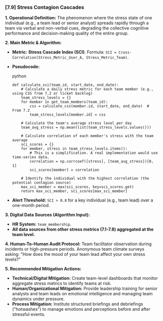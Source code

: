 ### **[7.9] Stress Contagion Cascades**

**1. Operational Definition:**
The phenomenon where the stress state of one individual (e.g., a team lead or senior analyst) spreads rapidly through a team via verbal and non-verbal cues, degrading the collective cognitive performance and decision-making quality of the entire group.

**2. Main Metric & Algorithm:**

- **Metric:** **Stress Cascade Index (SCI)**. Formula: `SCI = Cross-Correlation(Stress_Metric_User_A, Stress_Metric_Team)`.

- **Pseudocode:**

  python

  ```
  def calculate_sci(team_id, start_date, end_date):
      # Calculate a daily stress metric for each team member (e.g., using CSS from 7.2 or ticket backlog)
      team_stress_levels = {}
      for member in get_team_members(team_id):
          css = calculate_css(member.id, start_date, end_date)  # From 7.2
          team_stress_levels[member.id] = css
      
      # Calculate the team's average stress level per day
      team_avg_stress = np.mean(list(team_stress_levels.values()))
      
      # Calculate correlation of each member's stress with the team average
      sci_scores = {}
      for member, stress in team_stress_levels.items():
          # This is a simplification. A real implementation would use time-series data.
          correlation = np.corrcoef([stress], [team_avg_stress])[0, 1]
          sci_scores[member] = correlation
      
      # Identify the individual with the highest correlation (the potential contagion source)
      max_sci_member = max(sci_scores, key=sci_scores.get)
      return max_sci_member, sci_scores[max_sci_member]
  ```

  

- **Alert Threshold:** `SCI > 0.8` for a key individual (e.g., team lead) over a one-month period.

**3. Digital Data Sources (Algorithm Input):**

- **HR System:** `team_membership`.
- **All data sources from other stress metrics (7.1-7.8) aggregated at the team level.**

**4. Human-To-Human Audit Protocol:**
Team facilitator observation during incidents or high-pressure periods. Anonymous team climate surveys asking: "How does the mood of your team lead affect your own stress levels?"

**5. Recommended Mitigation Actions:**

- **Technical/Digital Mitigation:** Create team-level dashboards that monitor aggregate stress metrics to identify teams at risk.
- **Human/Organizational Mitigation:** Provide leadership training for senior analysts and team leads on emotional intelligence and managing team dynamics under pressure.
- **Process Mitigation:** Institute structured briefings and debriefings ("hotwashes") to manage emotions and perceptions before and after stressful events.
